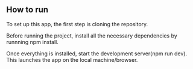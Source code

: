 ## How to run

To set up this app, the first step is  cloning the repository.

Before running the project, install all the necessary dependencies by runnning npm install.

Once everything is installed, start the development server(npm run dev).
This launches the app on the local machine/browser.
